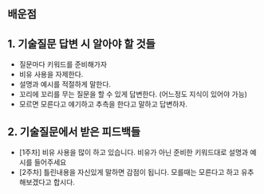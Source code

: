 ## 배운점 

## 1. 기술질문 답변 시 알아야 할 것들

- 질문마다 키워드를 준비해가자
- 비유 사용을 자제한다.
- 설명과 예시를 적절하게 말한다.
- 꼬리에 꼬리를 무는 질문을 할 수 있게 답변한다. (어느정도 지식이 있어야 가능)
- 모르면 모른다고 얘기하고 추측을 한다고 말하고 답변하자. 


## 2. 기술질문에서 받은 피드백들 
- [1주차] 비유 사용을 많이 하고 있습니다. 비유가 아닌 준비한 키워드대로 설명과 예시를 들어주세요
- [2주차] 틀린내용을 자신있게 말하면 감점이 됩니다. 모를때는 모른다고 하고 유추해보겠다고 합시다. 
